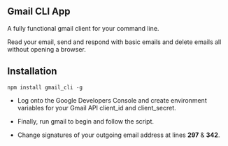 ## Gmail CLI App

A fully functional gmail client for your command line.

Read your email, send and respond with basic emails and delete emails all without opening a browser.  

## Installation

```
npm install gmail_cli -g
```

* Log onto the Google Developers Console and create environment variables for your Gmail API client_id and client_secret.

* Finally, run gmail to begin and follow the script.

* Change signatures of your outgoing email address at lines **297** & **342**.

